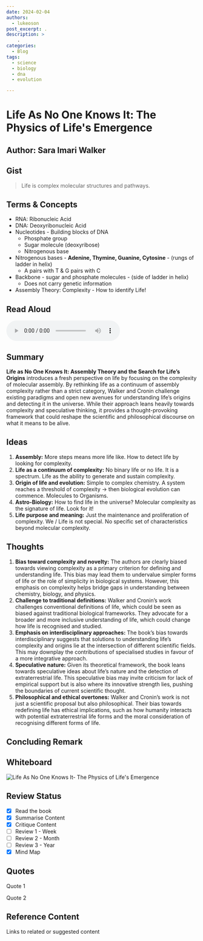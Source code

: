 ```yaml
---
date: 2024-02-04
authors: 
  - lukeoson
post_excerpt: .
description: >
    .
categories:
  - Blog
tags:
  - science 
  - biology 
  - dna 
  - evolution 

---
```


# Life As No One Knows It: The Physics of Life's Emergence

## Author: Sara Imari Walker

## Gist

> Life is complex molecular structures and pathways. 

## Terms & Concepts

- RNA: Ribonucleic Acid
- DNA: Deoxyribonucleic Acid
- Nucleotides - Building blocks of DNA
    - Phosphate group
    - Sugar molecule (deoxyribose) 
    - Nitrogenous base 
- Nitrogenous bases - **Adenine, Thymine, Guanine, Cytosine** - (rungs of ladder in helix)
    - A pairs with T & G pairs with C
- Backbone - sugar and phosphate molecules - (side of ladder in helix) 
    - Does not carry genetic information
- Assembly Theory: Complexity - How to identify Life!

## Read Aloud

<audio controls>
  <source src="/assets/audio/Life-As-No-One-Knows-It.m4a" type="audio/mp4">
  Your browser does not support the audio element.
</audio>

## Summary 

**Life as No One Knows It: Assembly Theory and the Search for Life’s Origins** introduces a fresh perspective on life by focusing on the complexity of molecular assembly. By rethinking life as a continuum of assembly complexity rather than a strict category, Walker and Cronin challenge existing paradigms and open new avenues for understanding life’s origins and detecting it in the universe. While their approach leans heavily towards complexity and speculative thinking, it provides a thought-provoking framework that could reshape the scientific and philosophical discourse on what it means to be alive.

## Ideas 

1. **Assembly:** More steps means more life like. How to detect life by looking for complexity. 
2. **Life as a continuum of complexity:** No binary life or no life. It is a spectrum. Life as the ability to generate and sustain complexity.
3. **Origin of life and evolution:** Simple to complex chemistry. A system reaches a threshold of complexity -> then biological evolution can commence. Molecules to Organisms. 
4. **Astro-Biology:** How to find life in the universe? Molecular complexity as the signature of life. Look for it!
5. **Life purpose and meaning:** Just the maintenance and proliferation of complexity. We / Life is not special. No specific set of characteristics beyond molecular complexity. 

## Thoughts

1. **Bias toward complexity and novelty:** The authors are clearly biased towards viewing complexity as a primary criterion for defining and understanding life. This bias may lead them to undervalue simpler forms of life or the role of simplicity in biological systems. However, this emphasis on complexity helps bridge gaps in understanding between chemistry, biology, and physics.
2. **Challenge to traditional definitions:** Walker and Cronin’s work challenges conventional definitions of life, which could be seen as biased against traditional biological frameworks. They advocate for a broader and more inclusive understanding of life, which could change how life is recognised and studied.
3. **Emphasis on interdisciplinary approaches:** The book’s bias towards interdisciplinary suggests that solutions to understanding life’s complexity and origins lie at the intersection of different scientific fields. This may downplay the contributions of specialised studies in favour of a more integrative approach.
4. **Speculative nature:** Given its theoretical framework, the book leans towards speculative ideas about life’s nature and the detection of extraterrestrial life. This speculative bias may invite criticism for lack of empirical support but is also where its innovative strength lies, pushing the boundaries of current scientific thought.
5. **Philosophical and ethical overtones:** Walker and Cronin’s work is not just a scientific proposal but also philosophical. Their bias towards redefining life has ethical implications, such as how humanity interacts with potential extraterrestrial life forms and the moral consideration of recognising different forms of life.

## Concluding Remark 

 

## Whiteboard

![Life As No One Knows It- The Physics of Life's Emergence](/assets/audio/lifeasnooneknowsit-whiteboard.jpeg)


## Review Status

- [x] Read the book
- [x] Summarise Content
- [x] Critique Content
- [ ] Review 1 - Week
- [ ] Review 2 - Month
- [ ] Review 3 - Year
- [x] Mind Map

## Quotes

Quote 1

Quote 2

## Reference Content

Links to related or suggested content
    

 